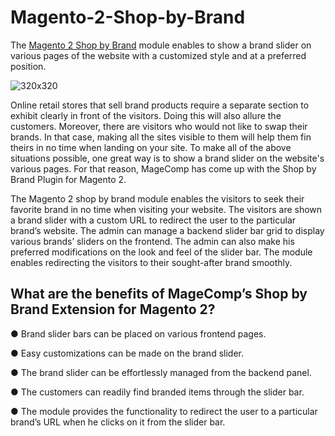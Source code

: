 # Magento-2-Shop-by-Brand

The [Magento 2 Shop by Brand](https://magecomp.com/magento-2-shop-by-brand.html) module enables to show a brand slider on various pages of the website with a customized style and at a preferred position.

![320x320](https://user-images.githubusercontent.com/84722152/218715344-126b0267-fa58-4b97-a6bb-66cfe55e025a.png)

Online retail stores that sell brand products require a separate section to exhibit clearly in front of the visitors. Doing this will also allure the customers. Moreover, there are visitors who would not like to swap their brands. In that case, making all the sites visible to them will help them fin theirs in no time when landing on your site. To make all of the above situations possible, one great way is to show a brand slider on the website's various pages. For that reason, MageComp has come up with the Shop by Brand Plugin for Magento 2.

The Magento 2 shop by brand module enables the visitors to seek their favorite brand in no time when visiting your website. The visitors are shown a brand slider with a custom URL to redirect the user to the particular brand’s website. The admin can manage a backend slider bar grid to display various brands’ sliders on the frontend. The admin can also make his preferred modifications on the look and feel of the slider bar. The module enables redirecting the visitors to their sought-after brand smoothly.

## What are the benefits of MageComp’s Shop by Brand Extension for Magento 2?

●     Brand slider bars can be placed on various frontend pages.

●     Easy customizations can be made on the brand slider.

●     The brand slider can be effortlessly managed from the backend panel.

●     The customers can readily find branded items through the slider bar.

●     The module provides the functionality to redirect the user to a particular brand’s URL when he clicks on it from the slider bar.
